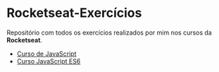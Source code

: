 # Rocketseat-Exercícios

Repositório com todos os exercícios realizados por mim nos cursos da <b>Rocketseat</b>.

- [Curso de JavaScript](JavaScript/README.md)
- [Curso JavaScript ES6](Curso-JavaScript-ES6/README.md)